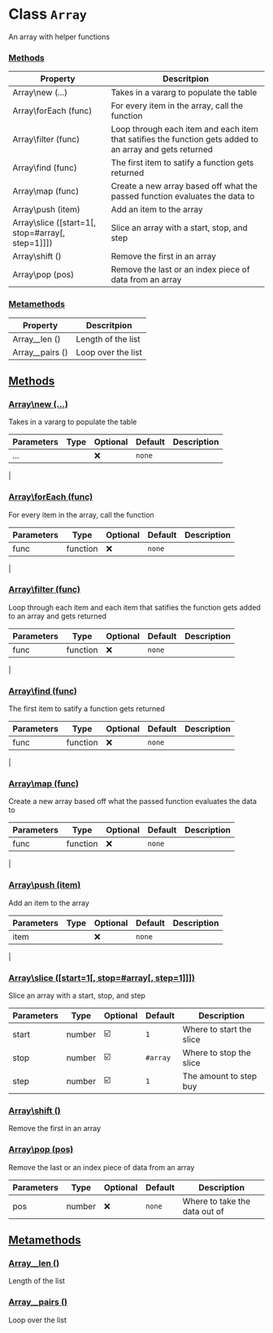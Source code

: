 
# Class `Array`
An array with helper functions









### [Methods](#Methods)
| Property | Descritpion |
| -------- | ----------- |
| Array\new (...) | Takes in a vararg to populate the table |
| Array\forEach (func) | For every item in the array, call the function |
| Array\filter (func) | Loop through each item and each item that satifies the function gets added to an array and gets returned |
| Array\find (func) | The first item to satify a function gets returned |
| Array\map (func) | Create a new array based off what the passed function evaluates the data to |
| Array\push (item) | Add an item to the array |
| Array\slice ([start=1[, stop=#array[, step=1]]]) | Slice an array with a start, stop, and step |
| Array\shift () | Remove the first in an array |
| Array\pop (pos) | Remove the last or an index piece of data from an array |

### [Metamethods](#Metamethods)
| Property | Descritpion |
| -------- | ----------- |
| Array\__len () | Length of the list |
| Array\__pairs () | Loop over the list |



## [Methods](#Methods)

### [Array\new (...)](#Array\new)
Takes in a vararg to populate the table



| Parameters | Type | Optional | Default | Description |
| --------------- | ---- | -------- | ------- | ----------- |
| ... |  | ❌ | `none` |

 |











### [Array\forEach (func)](#Array\forEach)
For every item in the array, call the function



| Parameters | Type | Optional | Default | Description |
| --------------- | ---- | -------- | ------- | ----------- |
| func | <span class="type">function</span> | ❌ | `none` |

 |











### [Array\filter (func)](#Array\filter)
Loop through each item and each item that satifies the function gets added to an array and gets returned



| Parameters | Type | Optional | Default | Description |
| --------------- | ---- | -------- | ------- | ----------- |
| func | <span class="type">function</span> | ❌ | `none` |

 |











### [Array\find (func)](#Array\find)
The first item to satify a function gets returned



| Parameters | Type | Optional | Default | Description |
| --------------- | ---- | -------- | ------- | ----------- |
| func | <span class="type">function</span> | ❌ | `none` |

 |











### [Array\map (func)](#Array\map)
Create a new array based off what the passed function evaluates the data to



| Parameters | Type | Optional | Default | Description |
| --------------- | ---- | -------- | ------- | ----------- |
| func | <span class="type">function</span> | ❌ | `none` |

 |











### [Array\push (item)](#Array\push)
Add an item to the array



| Parameters | Type | Optional | Default | Description |
| --------------- | ---- | -------- | ------- | ----------- |
| item |  | ❌ | `none` |

 |











### [Array\slice ([start=1[, stop=#array[, step=1]]])](#Array\slice)
Slice an array with a start, stop, and step



| Parameters | Type | Optional | Default | Description |
| --------------- | ---- | -------- | ------- | ----------- |
| start | <span class="type">number</span> | ☑️ | `1` |  Where to start the slice |
| stop | <span class="type">number</span> | ☑️ | `#array` |  Where to stop the slice |
| step | <span class="type">number</span> | ☑️ | `1` |  The amount to step buy |











### [Array\shift ()](#Array\shift)
Remove the first in an array










### [Array\pop (pos)](#Array\pop)
Remove the last or an index piece of data from an array



| Parameters | Type | Optional | Default | Description |
| --------------- | ---- | -------- | ------- | ----------- |
| pos | <span class="type">number</span> | ❌ | `none` |  Where to take the data out of |











## [Metamethods](#Metamethods)

### [Array\__len ()](#Array\__len)
Length of the list










### [Array\__pairs ()](#Array\__pairs)
Loop over the list











